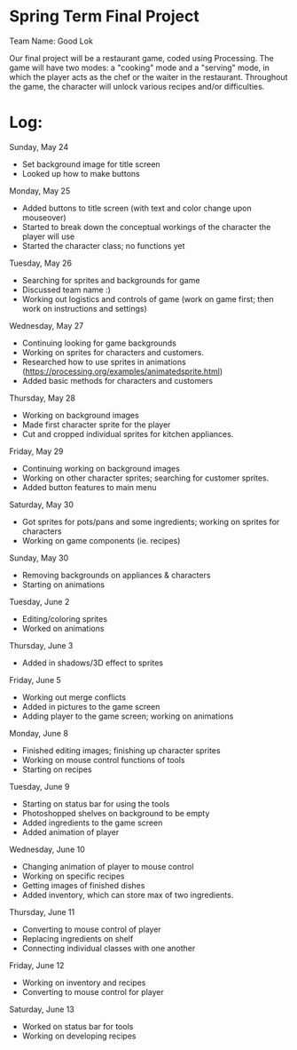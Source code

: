 # Spring Term Final Project
Team Name: Good Lok

Our final project will be a restaurant game, coded using Processing. The game will have two modes: a "cooking" mode and a "serving" mode, in which the player acts as the chef or the waiter in the restaurant. Throughout the game, the character will unlock various recipes and/or difficulties. 

# Log:
Sunday, May 24
- Set background image for title screen
- Looked up how to make buttons

Monday, May 25
- Added buttons to title screen (with text and color change upon mouseover)
- Started to break down the conceptual workings of the character the player will use
- Started the character class; no functions yet
 
Tuesday, May 26
- Searching for sprites and backgrounds for game
- Discussed team name :)
- Working out logistics and controls of game (work on game first; then work on instructions and settings)

Wednesday, May 27
- Continuing looking for game backgrounds
- Working on sprites for characters and customers.
- Researched how to use sprites in animations (https://processing.org/examples/animatedsprite.html)
- Added basic methods for characters and customers

Thursday, May 28
- Working on background images
- Made first character sprite for the player
- Cut and cropped individual sprites for kitchen appliances.

Friday, May 29
- Continuing working on background images
- Working on other character sprites; searching for customer sprites.
- Added button features to main menu

Saturday, May 30
- Got sprites for pots/pans and some ingredients; working on sprites for characters
- Working on game components (ie. recipes)

Sunday, May 30
- Removing backgrounds on appliances & characters
- Starting on animations

Tuesday, June 2
- Editing/coloring sprites
- Worked on animations

Thursday, June 3
- Added in shadows/3D effect to sprites

Friday, June 5
- Working out merge conflicts
- Added in pictures to the game screen
- Adding player to the game screen; working on animations

Monday, June 8
- Finished editing images; finishing up character sprites
- Working on mouse control functions of tools
- Starting on recipes

Tuesday, June 9
- Starting on status bar for using the tools
- Photoshopped shelves on background to be empty
- Added ingredients to the game screen
- Added animation of player

Wednesday, June 10
- Changing animation of player to mouse control
- Working on specific recipes
- Getting images of finished dishes
- Added inventory, which can store max of two ingredients.

Thursday, June 11
- Converting to mouse control of player
- Replacing ingredients on shelf
- Connecting individual classes with one another

Friday, June 12
- Working on inventory and recipes
- Converting to mouse control for player

Saturday, June 13
- Worked on status bar for tools
- Working on developing recipes
